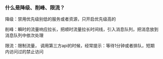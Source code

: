 ### 什么是降级、削峰、限流？

降级：禁用优先级别低的服务或者资源，只开启优先级高的

削峰：瞬时的流量响应拉长，把顺时流量拉长时间线，引入消息队列，把消息放到消息队列中依次处理

限流：限制流量， 调用第三方api的时候，经常提示：等待1分钟或者排队，短期内访问过的禁止访问
